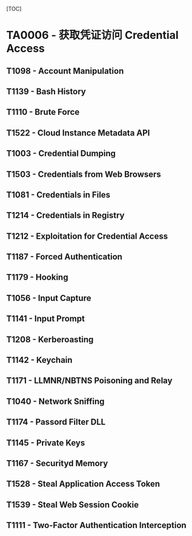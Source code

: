 [TOC]

# TA0006 - 获取凭证访问 Credential Access


## T1098 - Account Manipulation


## T1139 - Bash History


## T1110 - Brute Force


## T1522 - Cloud Instance Metadata API


## T1003 - Credential Dumping



## T1503 - Credentials from Web Browsers


## T1081 - Credentials in Files


## T1214 - Credentials in Registry


## T1212 - Exploitation for Credential Access


## T1187 - Forced Authentication



## T1179 - Hooking


## T1056 - Input Capture


## T1141 - Input Prompt


## T1208 - Kerberoasting


## T1142 - Keychain


## T1171 - LLMNR/NBTNS Poisoning and Relay


## T1040 - Network Sniffing



## T1174 - Passord Filter DLL


## T1145 - Private Keys


## T1167 - Securityd Memory


## T1528 - Steal Application Access Token


## T1539 - Steal Web Session Cookie


## T1111 - Two-Factor Authentication Interception